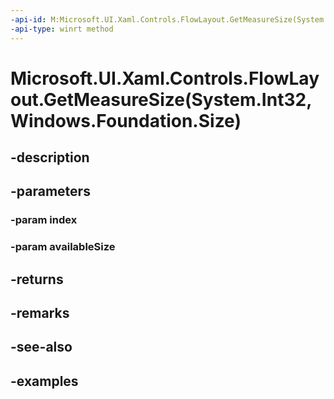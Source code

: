 ```yaml
---
-api-id: M:Microsoft.UI.Xaml.Controls.FlowLayout.GetMeasureSize(System.Int32,Windows.Foundation.Size)
-api-type: winrt method
---
```


# Microsoft.UI.Xaml.Controls.FlowLayout.GetMeasureSize(System.Int32,Windows.Foundation.Size)

<!--
protected virtual Windows.Foundation.Size GetMeasureSize (int index, Windows.Foundation.Size availableSize);
-->


## -description

## -parameters

### -param index

### -param availableSize

## -returns

## -remarks

## -see-also

## -examples


